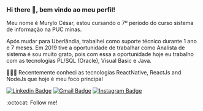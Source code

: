 ### Hi there 👋, bem vindo ao meu perfil! 

Meu nome é Murylo César, estou cursando o 7º período do curso sistema de informação na PUC minas. 

Após mudar para Uberlândia, trabalhei como suporte técnico durante 1 ano e 7 meses. Em 2019 tive a oportunidade de trabalhar como Analista de sistema é sou muito grato, pois com essa a oportunidade hoje eu trabalho com as tecnologias PL/SQL (Oracle), Visual Basic e Java.


👨🏻‍💻  Recentemente conheci as tecnologias ReactNative, ReactJs and NodeJs que hoje é meu foco principal


[![Linkedin Badge](https://img.shields.io/badge/linkedin-%230077B5.svg?&style=flat-square&logo=linkedin&logoColor=white)](https://www.linkedin.com/in/murylocesar/) [![Gmail Badge](https://img.shields.io/badge/-Mail-c14438?style=flat-square&logo=Gmail&logoColor=white&link=mailto:murylocesar2014@gmail.com)](mailto:murylocesar2014@gmail.com) [![Instagram Badge](https://img.shields.io/badge/instagram-%23E4405F.svg?&style=flat-square&logo=instagram&logoColor=white)](https://www.instagram.com/murylo.cesar/) 



:octocat: Follow me!


<!--
**murylocesar/murylocesar** is a ✨ _special_ ✨ repository because its `README.md` (this file) appears on your GitHub profile.

Here are some ideas to get you started:

- 🔭 I’m currently working on ...
- 🌱 I’m currently learning ...
- 👯 I’m looking to collaborate on ...
- 🤔 I’m looking for help with ...
- 💬 Ask me about ...
- 📫 How to reach me: ...
- 😄 Pronouns: ...
- ⚡ Fun fact: ...
-->
